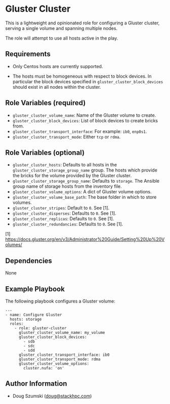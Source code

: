 Gluster Cluster
===============

This is a lightweight and opinionated role for configuring a Gluster cluster,
serving a single volume and spanning multiple nodes.

The role will attempt to use all hosts active in the play.

Requirements
------------

* Only Centos hosts are currently supported.

* The hosts must be homogeneous with respect to block devices. In particular
  the block devices specified in  ```gluster_cluster_block_devices``` should
  exist in all nodes within the cluster.

Role Variables (required)
-------------------------

* ``gluster_cluster_volume_name``: Name of the Gluster volume to create.
* ``gluster_cluster_block_devices``: List of block devices to create bricks from.
* ``gluster_cluster_transport_interface``: For example: ``ib0``, ``enp0s1``.
* ``gluster_cluster_transport_mode``: Either ``tcp`` or ``rdma``.


Role Variables (optional)
-------------------------

* ``gluster_cluster_hosts``: Defaults to all hosts in the
  ``gluster_cluster_storage_group_name`` group. The hosts which provide the bricks
  for the volume provided by the Gluster cluster.
* ``gluster_cluster_storage_group_name``: Defaults to ``storage``. The Ansible
  group name of storage hosts from the inventory file.
* ``gluster_cluster_volume_options``: A dict of Gluster volume options.
* ``gluster_cluster_volume_base_path``: The base folder in which to store volumes.
* ``gluster_cluster_stripes``: Default to ``0``. See [1].
* ``gluster_cluster_disperses``: Defaults to ``0``. See [1].
* ``gluster_cluster_replicas``: Defaults to ``0``. See [1].
* ``gluster_cluster_redundancies``: Defaults to ``0``. See [1].

[1] https://docs.gluster.org/en/v3/Administrator%20Guide/Setting%20Up%20Volumes/

Dependencies
------------

None

Example Playbook
----------------

The following playbook configures a Gluster volume:

    ---
    - name: Configure Gluster
      hosts: storage
      roles:
        - role: gluster-cluster
          gluster_cluster_volume_name: my_volume
          gluster_cluster_block_devices:
            - sdb
            - sdc
            - sdd
          gluster_cluster_transport_interface: ib0
          gluster_cluster_transport_mode: rdma
          gluster_cluster_volume_options:
            cluster.nufa: 'on'

Author Information
------------------

- Doug Szumski (<doug@stackhpc.com>)
